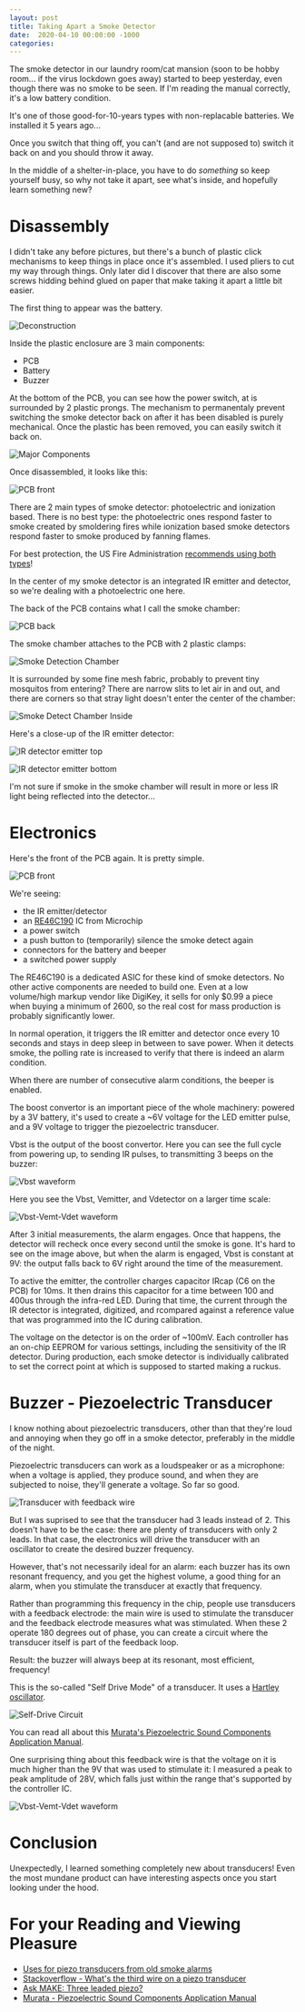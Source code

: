 ```yaml
---
layout: post
title: Taking Apart a Smoke Detector
date:  2020-04-10 00:00:00 -1000
categories:
---
```


The smoke detector in our laundry room/cat mansion (soon to be hobby room... if the virus lockdown
goes away) started to beep yesterday, even though there was no smoke to be seen. If I'm reading the 
manual correctly, it's a low battery condition.

It's one of those good-for-10-years types with non-replacable batteries. We installed it 5 years ago...

Once you switch that thing off, you can't (and are not supposed to) switch it back on and you should throw
it away.

In the middle of a shelter-in-place, you have to do *something* so keep yourself busy, so why not take it
apart, see what's inside, and hopefully learn something new?

# Disassembly

I didn't take any before pictures, but there's a bunch of plastic click mechanisms to keep things in place
once it's assembled. I used pliers to cut my way through things. Only later did I discover that there are also
some screws hidding behind glued on paper that make taking it apart a little bit easier.

The first thing to appear was the battery.

![Deconstruction](/assets/smoke_detector/0-deconstruction.jpg)

Inside the plastic enclosure are 3 main components:

* PCB
* Battery
* Buzzer

At the bottom of the PCB, you can see how the power switch, at is surrounded by 2 plastic prongs. 
The mechanism to permanentaly prevent switching the smoke detector back on after it has been disabled is 
purely mechanical. Once the plastic has been removed, you can easily switch it back on.

![Major Components](/assets/smoke_detector/1-PCB_in_case.jpg)

Once disassembled, it looks like this:

![PCB front](/assets/smoke_detector/2-PCB-front.jpg)


There are 2 main types of smoke detector: photoelectric and ionization based. There is no best type: 
the photoelectric ones respond faster to smoke created by smoldering fires while ionization based smoke 
detectors respond faster to smoke produced by fanning flames. 

For best protection, the US Fire Administration [recommends using both types](https://www.usfa.fema.gov/about/smoke_alarms_position.html)!

In the center of my smoke detector is an integrated IR emitter and detector, so we're dealing with a
photoelectric one here.

The back of the PCB contains what I call the smoke chamber:

![PCB back](/assets/smoke_detector/3-PCB-back.jpg)

The smoke chamber attaches to the PCB with 2 plastic clamps:

![Smoke Detection Chamber](/assets/smoke_detector/6-smoke-chamber.jpg)

It is surrounded by some fine mesh fabric, probably to prevent tiny mosquitos from entering?
There are narrow slits to let air in and out, and there are corners so that stray light doesn't enter
the center of the chamber:

![Smoke Detect Chamber Inside](/assets/smoke_detector/8-smoke-chamber-internal.jpg)

Here's a close-up of the IR emitter detector:

![IR detector emitter top](/assets/smoke_detector/7-IR-LED-and-Detector.jpg)

![IR detector emitter bottom](/assets/smoke_detector/9-IR-LED-and-Detector.jpg)

I'm not sure if smoke in the smoke chamber will result in more or less IR light being
reflected into the detector...

# Electronics

Here's the front of the PCB again. It is pretty simple.

![PCB front](/assets/smoke_detector/2-PCB-front.jpg)

We're seeing:

* the IR emitter/detector
* an [RE46C190](http://ww1.microchip.com/downloads/en/DeviceDoc/RE46C190-DS-20002271C-Final1.pdf) IC from Microchip
* a power switch
* a push button to (temporarily) silence the smoke detect again
* connectors for the battery and beeper
* a switched power supply

The RE46C190 is a dedicated ASIC for these kind of smoke detectors. No other active components are needed to build one.
Even at a low volume/high markup vendor like DigiKey, it sells for only $0.99 a piece when buying a minimum of 2600, so
the real cost for mass production is probably significantly lower.

In normal operation, it triggers the IR emitter and detector once every 10 seconds and stays in deep sleep in between to
save power. When it detects smoke, the polling rate is increased to verify that there is indeed an alarm condition.

When there are number of consecutive alarm conditions, the beeper is enabled.

The boost convertor is an important piece of the whole machinery: powered by a 3V battery, it's used to create a ~6V
voltage for the LED emitter pulse, and a 9V voltage to trigger the piezoelectric transducer.

Vbst is the output of the boost convertor. Here you can see the full cycle from powering up, to sending IR pulses, to
transmitting 3 beeps on the buzzer:

![Vbst waveform](/assets/smoke_detector/osc0-Vbst-alarm.png)

Here you see the Vbst, Vemitter, and Vdetector on a larger time scale:

![Vbst-Vemt-Vdet waveform](/assets/smoke_detector/osc2-Vbst-Vled-Vdet.png)

After 3 initial measurements, the alarm engages. Once that happens, the detector will recheck once every second until
the smoke is gone. It's hard to see on the image above, but when the alarm is engaged, Vbst is constant at 9V: the
output falls back to 6V right around the time of the measurement.


To active the emitter, the controller charges capacitor IRcap (C6 on the PCB) for 10ms.
It then drains this capacitor for a time between 100 and 400us through the infra-red LED. During that time, the current
through the IR detector is integrated, digitized, and rcompared against a reference value that was programmed into the
IC during calibration.

The voltage on the detector is on the order of ~100mV.
Each controller has an on-chip EEPROM for various settings, including the sensitivity of the IR detector. During
production, each smoke detector is individually calibrated to set the correct point at which is supposed to started
making a ruckus.

# Buzzer - Piezoelectric Transducer

I know nothing about piezoelectric transducers, other than that they're loud and annoying when they go off in a
smoke detector, preferably in the middle of the night.

Piezoelectric transducers can work as a loudspeaker or as a microphone: when a voltage is applied, they produce
sound, and when they are subjected to noise, they'll generate a voltage. So far so good.

![Transducer with feedback wire](/assets/smoke_detector/10-transducer.jpg)

But I was suprised to see that the transducer had 3 leads instead of 2. This doesn't have to be the case: there are
plenty of transducers with only 2 leads. In that case, the electronics will drive the transducer with an oscillator
to create the desired buzzer frequency.

However, that's not necessarily ideal for an alarm: each buzzer has its own resonant frequency, and you get the
highest volume, a good thing for an alarm, when you stimulate the transducer at exactly that frequency. 

Rather than programming this frequency in the chip, people use transducers with a feedback electrode: the main wire
is used to stimulate the transducer and the feedback electrode measures what was stimulated. When these 2 
operate 180 degrees out of phase, you can create a circuit where the transducer itself is part of the feedback loop.

Result: the buzzer will always beep at its resonant, most efficient, frequency!

This is the so-called "Self Drive Mode" of a transducer. It uses a [Hartley oscillator](https://en.wikipedia.org/wiki/Hartley_oscillator).

![Self-Drive Circuit](/assets/smoke_detector/self-drive-circuit.png)

You can read all about this [Murata's Piezoelectric Sound Components Application Manual](https://www.murata.com/~/media/webrenewal/support/library/catalog/products/sound/p15e.ashx).

One surprising thing about this feedback wire is that the voltage on it is much higher than the 9V that was used
to stimulate it: I measured a peak to peak amplitude of 28V, which falls just within the range that's supported
by the controller IC.

![Vbst-Vemt-Vdet waveform](/assets/smoke_detector/osc4-piezo-feedback.png)

# Conclusion

Unexpectedly, I learned something completely new about transducers! Even the most mundane product can have interesting 
aspects once you start looking under the hood.

# For your Reading and Viewing Pleasure

* [Uses for piezo transducers from old smoke alarms](https://www.youtube.com/watch?v=5UAL4QVR17s)
* [Stackoverflow - What's the third wire on a piezo transducer](https://electronics.stackexchange.com/questions/18212/whats-the-third-wire-on-a-piezo-buzzer)
* [Ask MAKE: Three leaded piezo?](https://makezine.com/2009/12/03/ask-make-three-legged-piezo/)
* [Murata - Piezoelectric Sound Components Application Manual](https://www.murata.com/~/media/webrenewal/support/library/catalog/products/sound/p15e.ashx)


